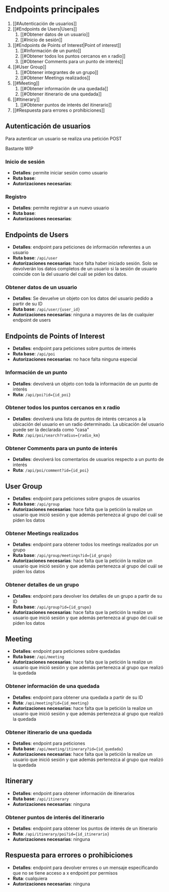 # Endpoints principales

1. [[#Autenticación de usuarios]]
2. [[#Endpoints de Users|Users]]
	1. [[#Obtener datos de un usuario]]
	2. [[#Inicio de sesión]]
3. [[#Endpoints de Points of Interest|Point of interest]]
	1. [[#Información de un punto]]
	2. [[#Obtener todos los puntos cercanos en x radio]]
	3. [[#Obtener Comments para un punto de interés]]
4. [[#User Group]]
	1. [[#Obtener integrantes de un grupo]]
	2. [[#Obtener Meetings realizados]]
5. [[#Meeting]]
	1. [[#Obtener información de una quedada]]
	2. [[#Obtener itinerario de una quedada]]
6. [[#Itinerary]]
	1. [[#Obtener puntos de interés del itinerario]]
7. [[#Respuesta para errores o prohibiciones]]

## Autenticación de usuarios

Para autenticar un usuario se realiza una petición POST

Bastante WIP

### Inicio de sesión

- **Detalles**: permite iniciar sesión como usuario
- **Ruta base**:
- **Autorizaciones necesarias**: 

### Registro

- **Detalles**: permite registrar a un nuevo usuario
- **Ruta base**:
- **Autorizaciones necesarias**: 

## Endpoints de Users

- **Detalles**: endpoint para peticiones de información referentes a un usuario
- **Ruta base**:  `/api/user`
- **Autorizaciones necesarias**: hace falta haber iniciado sesión. Solo se devolverán los datos completos de un usuario si la sesión de usuario coincide con la del usuario del cuál se piden los datos. 

### Obtener datos de un usuario

- **Detalles**: Se devuelve un objeto con los datos del usuario pedido a partir de su ID
- **Ruta base**: `/api/user/{user_id}`
- **Autorizaciones necesarias**: ninguna a mayores de las de cualquier endpoint de users

## Endpoints de Points of Interest

- **Detalles**: endpoint para peticiones sobre puntos de interés
- **Ruta base**:  `/api/poi`
- **Autorizaciones necesarias**: no hace falta ninguna especial

### Información de un punto

- **Detalles**: devolverá un objeto con toda la información de un punto de interés
- **Ruta**:  `/api/poi?id={id_poi}`

### Obtener todos los puntos cercanos en x radio

- **Detalles**: devolverá una lista de puntos de interés cercanos a la ubicación del usuario en un radio determinado. La ubicación del usuario puede ser la declarada como "casa"
- **Ruta**:  `/api/poi/search?radius={radio_km}`

### Obtener Comments para un punto de interés

- **Detalles**: devolverá los comentarios de usuarios respecto a un punto de interés
- **Ruta**:  `/api/poi/comment?id={id_poi}`


## User Group

- **Detalles**: endpoint para peticiones sobre grupos de usuarios
- **Ruta base**:  `/api/group`
- **Autorizaciones necesarias**: hace falta que la petición la realize un usuario que inició sesión y que además pertenezca al grupo del cuál se piden los datos

### Obtener Meetings realizados

- **Detalles**: endpoint para obtener todos los meetings realizados por un grupo
- **Ruta base**:  `/api/group/meetings?id={id_grupo}`
- **Autorizaciones necesarias**: hace falta que la petición la realize un usuario que inició sesión y que además pertenezca al grupo del cuál se piden los datos

### Obtener detalles de un grupo

- **Detalles**: endpoint para devolver los detalles de un grupo a partir de su ID
- **Ruta base**:  `/api/group?id={id_grupo}`
- **Autorizaciones necesarias**: hace falta que la petición la realize un usuario que inició sesión y que además pertenezca al grupo del cuál se piden los datos

## Meeting

- **Detalles**: endpoint para peticiones sobre quedadas
- **Ruta base**:  `/api/meeting`
- **Autorizaciones necesarias**: hace falta que la petición la realize un usuario que inició sesión y que además pertenezca al grupo que realizó la quedada

### Obtener información de una quedada

- **Detalles**: endpoint para obtener una quedada a partir de su ID
- **Ruta**:  `/api/meeting?id={id_meeting}`
- **Autorizaciones necesarias**: hace falta que la petición la realize un usuario que inició sesión y que además pertenezca al grupo que realizó la quedada

### Obtener itinerario de una quedada

- **Detalles**: endpoint para peticiones 
- **Ruta base**:  `/api/meeting/itinerary?id={id_quedada}`
- **Autorizaciones necesarias**: hace falta que la petición la realize un usuario que inició sesión y que además pertenezca al grupo que realizó la quedada

## Itinerary

- **Detalles**: endpoint para obtener información de itinerarios
- **Ruta base**:  `/api/itinerary`
- **Autorizaciones necesarias**: ninguna

### Obtener puntos de interés del itinerario

- **Detalles**: endpoint para obtener los puntos de interés de un itinerario
- **Ruta**:  `/api/itinerary/poi?id={id_itinerario}`
- **Autorizaciones necesarias**: ninguna

## Respuesta para errores o prohibiciones

- **Detalles**: endpoint para devolver errores o un mensaje especificando que no se tiene acceso a x endpoint por permisos
- **Ruta**:  cualquiera
- **Autorizaciones necesarias**: ninguna